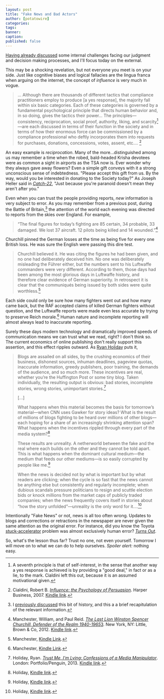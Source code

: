 ```yaml
---
layout: post
title: "Fake News and Bad Actors"
author: [potatowire]
categories: 
tags: 
banner: 
caption: 
published: false
---
```


[Having already discussed][1] some internal challenges facing our judgment and decision making processes, and I'll focus today on the external.

This may be a shocking revelation, but not everyone you meet is on your side. Just like cognitive biases and logical fallacies are the lingua franca when arguing on the internet, the concept of *influence* is very much in vogue. 

> ... Although there are thousands of different tactics that compliance practitioners employ to produce [a yes response], the majority fall within six basic categories. Each of these categories is governed by a fundamental psychological principle that directs human behavior and, in so doing, gives the tactics their power... The principles—consistency, reciprocation, social proof, authority, liking, and scarcity[^1]—are each discussed in terms of their function in the society and in terms of how their enormous force can be commissioned by a compliance professional who deftly incorporates them into requests for purchases, donations, concessions, votes, assent, etc.... [^2]

An easy example is *reciprocation*. Many of the more...distinguished among us may remember a time when the robed, bald-headed Krisha devotees were as common a sight in airports as the TSA now is. Ever wonder why they always gave away flowers? Even a simple gift conveys with it a strong unconscious sense of indebtedness. "Please accept this gift from us. By the way, would you be interested in donating to the Society today?" As Joseph Heller said in [*Catch-22*][4], "Just because you're paranoid doesn't mean they aren't after you."

Even when you can trust the people providing reports, *new* information is very subject to error. As you may remember from a previous post, during the Battle of Britain,[^3] the attention of the world each evening was directed to reports from the skies over England. For example,

> “The final figures for today’s fighting are 85 certain, 34 probable, 33 damaged. We lost 37 aircraft. 12 pilots being killed and 14 wounded.”[^4]

Churchill pinned the German losses at the time as being five for every one British loss. He was sure the English were passing this dire test.

> Churchill believed it. He was citing the figures he had been given, and no one had deliberately deceived him. No one was deliberately misleading the Führer either, but the numbers sent to his Luftwaffe commanders were very different. According to them, those days had been among the most glorious days in Luftwaffe history, and therefore clear evidence of German superiority. In retrospect it is clear that the communiqués being issued by both sides were quite worthless.[^5]

Each side could only be sure how many fighters went out and how many came back, but the RAF accepted claims of killed German fighters without question, and the Luftwaffe reports were made even less accurate by trying to preserve Reich morale.[^6] Human nature and incomplete reporting will almost always lead to inaccurate reporting.

Surely these days modern technology and dramatically improved speeds of communication means we can trust what we read, right? I don't think so. The current economics of online publishing don't really support this assertion, and this effect ripples outward.  As [Ryan Holiday][11] puts it,

> Blogs are assailed on all sides, by the crushing economics of their business, dishonest sources, inhuman deadlines, pageview quotas, inaccurate information, greedy publishers, poor training, the demands of the audience, and so much more. These incentives are real, whether you’re the Huffington Post or some tiny blog. Taken individually, the resulting output is obvious: bad stories, incomplete stories, wrong stories, unimportant stories.[^7]
> 
> [...]
> 
> What happens when this material becomes the basis for tomorrow’s material—when CNN uses Gawker for story ideas? What is the result of millions of blogs fighting to be heard over millions of other blogs—each hoping for a share of an increasingly shrinking attention span? What happens when the incentives rippled through every part of the media system?[^8]
> 
> These results are unreality. A netherworld between the fake and the real where each builds on the other and they cannot be told apart. This is what happens when the dominant cultural medium—the medium that feeds our other mediums—is so easily corrupted by people like me.[^9]
> 
> When the news is decided not by what is important but by what readers are clicking; when the cycle is so fast that the news cannot be anything else but consistently and regularly incomplete; when dubious scandals pressure politicians to resign and scuttle election bids or knock millions from the market caps of publicly traded companies; when the news frequently covers itself in stories about “how the story unfolded”—unreality is the only word for it....[^10]

Intentionally "Fake News" or not, news is all too often wrong. Updates to blogs and corrections or retractions in the newspaper are never given the same attention as the original error. For instance, did you know the Toyota [stuck-accelerator][17] problem was almost exclusively human error? [*Turns Out*][18].

So, what's the lesson thus far? Trust no one, not even yourself. Tomorrow I will move on to what we can do to help ourselves. *Spoiler alert:* nothing easy.

[^1]:	A seventh principle is that of self-interest, in the sense that another way a yes response is achieved is by providing a "good deal," in fact or as a lie, to the mark. Cialdini left this out, because it is an assumed motivational given.

[^2]:	Cialdini, Robert B. [*Influence: the Psychology of Persuasion*][2]. Harper Business, 2007. [Kindle link][3].

[^3]:	I [previously discussed][5] this bit of history, and this a a brief recapitulation of the relevant information.

[^4]:	Manchester, William, and Paul Reid. [*The Last Lion Winston Spencer Churchill, Defender of the Realm 1940-1965*]()[3](). New York, NY: Little, Brown & Co, 2012. [Kindle link][8].

[^5]:	Manchester, [Kindle Link][9].

[^6]:	Manchester, [Kindle Link][10].

[^7]:	Holiday, Ryan. [*Trust Me, I'm Lying: Confessions of a Media Manipulator*][12]. London: Portfolio/Penguin, 2013. [Kindle link][13].

[^8]:	Holiday, [Kindle link][14].

[^9]:	Holiday, [Kindle link][15].

[^10]:	Holiday, [Kindle link][16].

[1]:	https://with.thegra.in/flirting-with-absurdity
[2]:	https://www.amazon.com/dp/B002BD2UUC/?tag=potatowire-20
[3]:	http://a.co/dSu2WLA
[4]:	https://en.m.wikipedia.org/wiki/Catch-22
[5]:	https://with.thegra.in/accidentally-lying
[8]:	http://a.co/04669SZ
[9]:	http://a.co/3pzl7uZ
[10]:	http://a.co/cDzsH6l
[11]:	https://en.wikipedia.org/wiki/Ryan_Holiday
[12]:	https://www.amazon.com/dp/B0074VTHH0/?tag=potatowire-20
[13]:	http://a.co/dSu2WLA
[14]:	http://a.co/00mWY8g
[15]:	http://a.co/8AURyww
[16]:	http://a.co/iF1QQI7
[17]:	https://en.m.wikipedia.org/wiki/Ryan_Holiday
[18]:	http://revisionisthistory.com/episodes/08-blame-game
